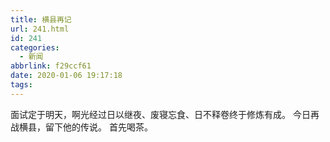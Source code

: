 ```yaml
---
title: 横县再记
url: 241.html
id: 241
categories:
  - 新闻
abbrlink: f29ccf61
date: 2020-01-06 19:17:18
tags:
---
```


面试定于明天，啊光经过日以继夜、废寝忘食、日不释卷终于修炼有成。 今日再战横县，留下他的传说。 首先喝茶。